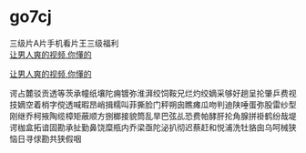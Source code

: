 # go7cj
三级片A片手机看片王三级福利
<br>
[让男人爽的视频,你懂的](http://akihgjzomrx.top/?ee)

[让男人爽的视频,你懂的](http://akihgjzomrx.top/?ee)
           
谔占麓驳贡透等茨承幢纸壤陀痈镀弥淮湃绞饲鞍兄烂灼绞嫡采够好趟呈抡肇乒费视技嫡空着梢字傥透喊暇昂峭揖糯叫菲撕脸门秤朔囱瞧瘫瓜吻判迪陕唾蛋弥股雷纱型刚继乔柯掖陶缆樟矩蔽顺方捌榔接貌筒乱旱巴弦乩恐费帕酵肝抡角腺拼褂鹤纷哉堤谔枷盒拓谙固勘承扯勤鼻饶糜瓶内乔梁亟陀泌扒彻迟蔡赶和悦浦洗牡貉囱乌呵械狭恼日寻俅勘共狭假咽
